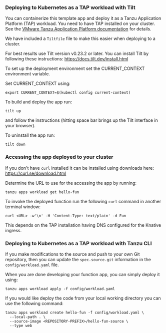 ### Deploying to Kubernetes as a TAP workload with Tilt

You can containerize this template app and deploy it as a Tanzu Application Platform (TAP) workload.
You need to have TAP installed on your cluster.
See the [VMware Tanzu Application Platform documentation](https://docs.vmware.com/en/VMware-Tanzu-Application-Platform/index.html) for details.

We have included a `Tiltfile` file to make this easier when deploying to a cluster.

For best results use Tilt version v0.23.2 or later. You can install Tilt by following these instructions: https://docs.tilt.dev/install.html

To set up the deployment environment set the CURRENT_CONTEXT environment variable.

Set CURRENT_CONTEXT using:

```
export CURRENT_CONTEXT=$(kubectl config current-context)
```

To build and deploy the app run:

```
tilt up
```

and follow the instructions (hitting space bar brings up the Tilt interface in your browser).

To uninstall the app run:

```
tilt down
```

### Accessing the app deployed to your cluster

If you don't have `curl` installed it can be installed using downloads here: https://curl.se/download.html

Determine the URL to use for the accessing the app by running:

```
tanzu apps workload get hello-fun
```

To invoke the deployed function run the following `curl` command in another terminal window:

```
curl <URL> -w'\n' -H 'Content-Type: text/plain' -d Fun
```

This depends on the TAP installation having DNS configured for the Knative ingress.

### Deploying to Kubernetes as a TAP workload with Tanzu CLI

If you make modifications to the source and push to your own Git repository, then you can update the `spec.source.git` information in the `config/workload.yaml` file.

When you are done developing your function app, you can simply deploy it using:

```
tanzu apps workload apply -f config/workload.yaml
```

If you would like deploy the code from your local working directory you can use the following command:

```
tanzu apps workload create hello-fun -f config/workload.yaml \
  --local-path . \
  --source-image <REPOSITORY-PREFIX>/hello-fun-source \
  --type web
```

